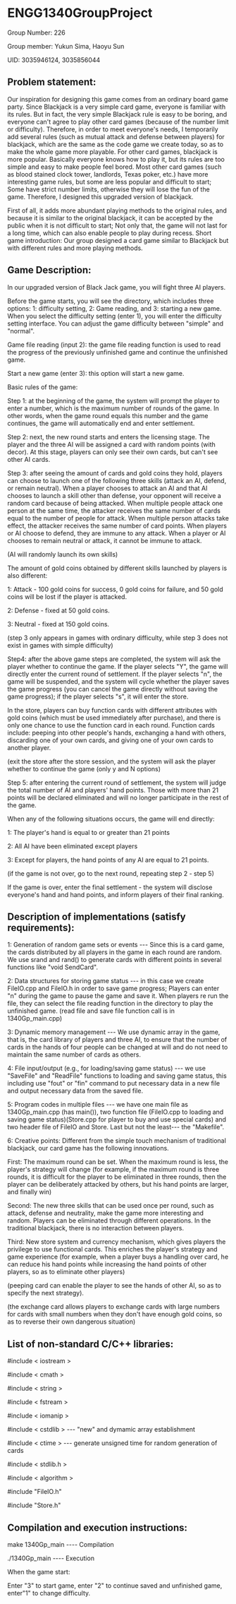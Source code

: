 # ENGG1340GroupProject
Group Number: 226

Group member: Yukun Sima, Haoyu Sun

UID: 3035946124, 3035856044

Problem statement:
-----------------------------------------------------------------------------------------------------------------------------------------------------------------------
Our inspiration for designing this game comes from an ordinary board game party. Since Blackjack is a very simple card game, everyone is familiar with its rules. But in fact, the very simple Blackjack rule is easy to be boring, and everyone can't agree to play other card games (because of the number limit or difficulty). Therefore, in order to meet everyone's needs, I temporarily add several rules (such as mutual attack and defense between players) for blackjack, which are the same as the code game we create today, so as to make the whole game more playable. For other card games, blackjack is more popular. Basically everyone knows how to play it, but its rules are too simple and easy to make people feel bored. Most other card games (such as blood stained clock tower, landlords, Texas poker, etc.) have more interesting game rules, but some are less popular and difficult to start; Some have strict number limits, otherwise they will lose the fun of the game. Therefore, I designed this upgraded version of blackjack.

First of all, it adds more abundant playing methods to the original rules, and because it is similar to the original blackjack, it can be accepted by the public when it is not difficult to start; Not only that, the game will not last for a long time, which can also enable people to play during recess.
Short game introduction: Our group designed a card game similar to Blackjack but with different rules and more playing methods.

Game Description: 
-----------------------------------------------------------------------------------------------------------------------------------------------------------------------

In our upgraded version of Black Jack game, you will fight three AI players.

Before the game starts, you will see the directory, which includes three options: 1: difficulty setting, 2: Game reading, and 3: starting a new game. When you select the difficulty setting (enter 1), you will enter the difficulty setting interface. You can adjust the game difficulty between "simple" and "normal".

Game file reading (input 2): the game file reading function is used to read the progress of the previously unfinished game and continue the unfinished game.

Start a new game (enter 3): this option will start a new game.

Basic rules of the game:

Step 1: at the beginning of the game, the system will prompt the player to enter a number, which is the maximum number of rounds of the game. In other words, when the game round equals this number and the game continues, the game will automatically end and enter settlement.

Step 2: next, the new round starts and enters the licensing stage. The player and the three AI will be assigned a card with random points (with decor). At this stage, players can only see their own cards, but can't see other AI cards.

Step 3: after seeing the amount of cards and gold coins they hold, players can choose to launch one of the following three skills (attack an AI, defend, or remain neutral). When a player chooses to attack an AI and that AI chooses to launch a skill other than defense, your opponent will receive a random card because of being attacked. When multiple people attack one person at the same time, the attacker receives the same number of cards equal to the number of people for attack. When multiple person attacks take effect, the attacker receives the same number of card points. When players or AI choose to defend, they are immune to any attack. When a player or AI chooses to remain neutral or attack, it cannot be immune to attack.

(AI will randomly launch its own skills)

The amount of gold coins obtained by different skills launched by players is also different:

1: Attack - 100 gold coins for success, 0 gold coins for failure, and 50 gold coins will be lost if the player is attacked.

2: Defense - fixed at 50 gold coins.

3: Neutral - fixed at 150 gold coins.

(step 3 only appears in games with ordinary difficulty, while step 3 does not exist in games with simple difficulty)

Step4: after the above game steps are completed, the system will ask the player whether to continue the game. If the player selects "Y", the game will directly enter the current round of settlement. If the player selects "n", the game will be suspended, and the system will cycle whether the player saves the game progress (you can cancel the game directly without saving the game progress); if the player selects "s", it will enter the store.

In the store, players can buy function cards with different attributes with gold coins (which must be used immediately after purchase), and there is only one chance to use the function card in each round. Function cards include: peeping into other people's hands, exchanging a hand with others, discarding one of your own cards, and giving one of your own cards to another player.

(exit the store after the store session, and the system will ask the player whether to continue the game (only y and N options)

Step 5: after entering the current round of settlement, the system will judge the total number of AI and players' hand points. Those with more than 21 points will be declared eliminated and will no longer participate in the rest of the game.

When any of the following situations occurs, the game will end directly:

1: The player's hand is equal to or greater than 21 points

2: All AI have been eliminated except players

3: Except for players, the hand points of any AI are equal to 21 points.

(if the game is not over, go to the next round, repeating step 2 - step 5)

If the game is over, enter the final settlement - the system will disclose everyone's hand and hand points, and inform players of their final ranking.

Description of implementations (satisfy requirements):
-----------------------------------------------------------------------------------------------------------------------------------------------------------------------

1: Generation of random game sets or events --- Since this is a card game, the cards distributed by all players in the game in each round are random. We use srand and rand() to generate cards with different points in several functions like "void SendCard".

2: Data structures for storing game status --- in this case we create FileIO.cpp and FileIO.h in order to save game progress; Players can enter "n" during the game to pause the game and save it. When players re run the file, they can select the file reading function in the directory to play the unfinished game. (read file and save file function call is in 1340Gp_main.cpp)

3: Dynamic memory management --- We use dynamic array in the game, that is, the card library of players and three AI, to ensure that the number of cards in the hands of four people can be changed at will and do not need to maintain the same number of cards as others.

4: File input/output (e.g., for loading/saving game status) --- we use "SaveFile" and "ReadFile" functions to loading and saving game status, this including use "fout" or "fin" command to put necessary data in a new file and output necessary data from the saved file.

5: Program codes in multiple files --- we have one main file as 1340Gp_main.cpp (has main()), two function file (FileIO.cpp to loading and saving game status)(Store.cpp for player to buy and use special cards) and two header file of FileIO and Store. Last but not the least--- the "Makefile".

6: Creative points: Different from the simple touch mechanism of traditional blackjack, our card game has the following innovations.

First: The maximum round can be set. When the maximum round is less, the player's strategy will change (for example, if the maximum round is three rounds, it is difficult for the player to be eliminated in three rounds, then the player can be deliberately attacked by others, but his hand points are larger, and finally win)

Second: The new three skills that can be used once per round, such as attack, defense and neutrality, make the game more interesting and random. Players can be eliminated through different operations. In the traditional blackjack, there is no interaction between players.

Third: New store system and currency mechanism, which gives players the privilege to use functional cards. This enriches the player's strategy and game experience (for example, when a player buys a handling over card, he can reduce his hand points while increasing the hand points of other players, so as to eliminate other players) 

(peeping card can enable the player to see the hands of other AI, so as to specify the next strategy). 

(the exchange card allows players to exchange cards with large numbers for cards with small numbers when they don't have enough gold coins, so as to reverse their own dangerous situation)

List of non-standard C/C++ libraries:
-----------------------------------------------------------------------------------------------------------------------------------------------------------------------
#include < iostream >
  
#include < cmath >
  
#include < string > 
  
#include < fstream >
  
#include < iomanip >
  
#include < cstdlib > --- "new" and dymamic array establishment
  
#include < ctime > --- generate unsigned time for random generation of cards
  
#include < stdlib.h > 
  
#include < algorithm >
  
#include "FileIO.h"
  
#include "Store.h"
  
Compilation and execution instructions:
-----------------------------------------------------------------------------------------------------------------------------------------------------------------------
  
 make 1340Gp_main ---- Compilation
  
 ./1340Gp_main   ---- Execution
  
 When the game start: 
  
 Enter "3" to start game, enter "2" to continue saved and unfinished game, enter"1" to change difficulty.
 


